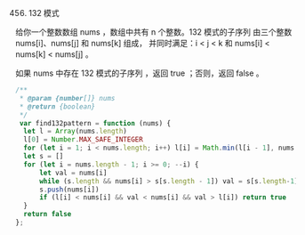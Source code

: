 456. 132 模式

给你一个整数数组 nums ，数组中共有 n 个整数。132 模式的子序列 
由三个整数 nums[i]、nums[j] 和 nums[k] 组成，
并同时满足：i < j < k 和 nums[i] < nums[k] < nums[j] 。

如果 nums 中存在 132 模式的子序列 ，返回 true ；否则，返回 false 。
```js
/**
 * @param {number[]} nums
 * @return {boolean}
 */
 var find132pattern = function (nums) {
  let l = Array(nums.length)
  l[0] = Number.MAX_SAFE_INTEGER
  for (let i = 1; i < nums.length; i++) l[i] = Math.min(l[i - 1], nums[i - 1])
  let s = []
  for (let i = nums.length - 1; i >= 0; --i) {
      let val = nums[i]
      while (s.length && nums[i] > s[s.length - 1]) val = s[s.length-1], s.pop()
      s.push(nums[i])
      if (l[i] < nums[i] && val < nums[i] && val > l[i]) return true
  }
  return false
};